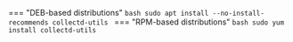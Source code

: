 === "DEB-based distributions"
    ```bash
    sudo apt install --no-install-recommends collectd-utils
    ```
=== "RPM-based distributions"
    ```bash
    sudo yum install collectd-utils
    ```